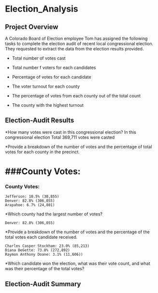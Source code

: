 # Election_Analysis
## Project Overview
A Colorado Board of Election employee Tom has assigned the following tasks to complete the election audit of recent local congressional election. They requested to extract the data from the election results provided.

 - Total number of votes cast
  
 - Total number f voters for each candidates
  
 - Percentage of votes for each candidate
  
 - The voter turnout for each county 
 
 - The percentage of votes from each county out of the total count
  
 - The county with the highest turnout

## Election-Audit Results
*How many votes were cast in this congressional election?
In this congressional election Total 369,711 votes were casted


*Provide a breakdown of the number of votes and the percentage of total votes for each county in the precinct.

###County Votes:
=======

### County Votes:

```
Jefferson: 10.5% (38,855) 
Denver: 82.8% (306,055) 
Arapahoe: 6.7% (24,801) 
```

*Which county had the largest number of votes?
```
Denver: 82.8% (306,055)  
```

*Provide a breakdown of the number of votes and the percentage of the total votes each candidate received.
```
Charles Casper Stockham: 23.0% (85,213)
Diana DeGette: 73.8% (272,892)
Raymon Anthony Doane: 3.1% (11,606)) 
```


*Which candidate won the election, what was their vote count, and what was their percentage of the total votes?


## Election-Audit Summary

